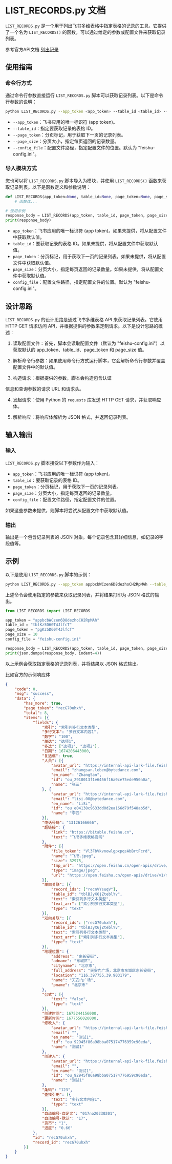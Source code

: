 # LIST_RECORDS.py 文档

`LIST_RECORDS.py` 是一个用于列出飞书多维表格中指定表格的记录的工具。它提供了一个名为 `LIST_RECORDS()` 的函数，可以通过给定的参数或配置文件来获取记录列表。

参考官方API文档 [列出记录](https://open.feishu.cn/document/server-docs/docs/bitable-v1/app-table-record/list)

## 使用指南

### 命令行方式

通过命令行参数直接运行 `LIST_RECORDS.py` 脚本可以获取记录列表。以下是命令行参数的说明：

```bash
python LIST_RECORDS.py --app_token <app_token> --table_id <table_id> --page_token <page_token> --page_size <page_size> --config_file <config_file_path>
```

- `--app_token`：飞书应用的唯一标识符 (app token)。
- `--table_id`：指定要获取记录的表格 ID。
- `--page_token`：分页标记，用于获取下一页的记录列表。
- `--page_size`：分页大小，指定每页返回的记录数量。
- `--config_file`：配置文件路径，指定配置文件的位置。默认为 "feishu-config.ini"。

### 导入模块方式

您也可以将 `LIST_RECORDS.py` 脚本导入为模块，并使用 `LIST_RECORDS()` 函数来获取记录列表。以下是函数定义和参数说明：

```python
def LIST_RECORDS(app_token=None, table_id=None, page_token=None, page_size=None, config_file=None):
    # 函数体...

# 使用示例
response_body = LIST_RECORDS(app_token, table_id, page_token, page_size, config_file)
print(response_body)
```

- `app_token`：飞书应用的唯一标识符 (app token)。如果未提供，将从配置文件中获取默认值。
- `table_id`：要获取记录的表格 ID。如果未提供，将从配置文件中获取默认值。
- `page_token`：分页标记，用于获取下一页的记录列表。如果未提供，将从配置文件中获取默认值。
- `page_size`：分页大小，指定每页返回的记录数量。如果未提供，将从配置文件中获取默认值。
- `config_file`：配置文件路径，指定配置文件的位置。默认为 "feishu-config.ini"。

## 设计思路

`LIST_RECORDS.py` 的设计思路是通过飞书多维表格 API 来获取记录列表。它使用 HTTP GET 请求访问 API，并根据提供的参数来定制请求。以下是设计思路的概述：

1. 读取配置文件：首先，脚本会读取配置文件（默认为 "feishu-config.ini"）以获取默认的 app_token、table_id、page_token 和 page_size 值。

2. 解析命令行参数：如果使用命令行方式运行脚本，它会解析命令行参数并覆盖配置文件中的默认值。

3. 构造请求：根据提供的参数，脚本会构造包含认证

信息和查询参数的请求 URL 和请求头。

4. 发起请求：使用 Python 的 `requests` 库发送 HTTP GET 请求，并获取响应体。

5. 解析响应：将响应体解析为 JSON 格式，并返回记录列表。

## 输入输出

### 输入

`LIST_RECORDS.py` 脚本接受以下参数作为输入：

- `app_token`：飞书应用的唯一标识符 (app token)。
- `table_id`：要获取记录的表格 ID。
- `page_token`：分页标记，用于获取下一页的记录列表。
- `page_size`：分页大小，指定每页返回的记录数量。
- `config_file`：配置文件路径，指定配置文件的位置。

如果这些参数未提供，则脚本将尝试从配置文件中获取默认值。

### 输出

输出是一个包含记录列表的 JSON 对象。每个记录包含其详细信息，如记录的字段值等。

## 示例

以下是使用 `LIST_RECORDS.py` 脚本的示例：

```bash
python LIST_RECORDS.py --app_token appbcbWCzen6D8dezhoCH2RpMAh --table_id tblKz5D60T4JlfcT --page_token pgKz5D60T4JlfcT --page_size 10 --config_file feishu-config.ini
```

上述命令会使用指定的参数来获取记录列表，并将结果打印为 JSON 格式的输出。

```python
from LIST_RECORDS import LIST_RECORDS

app_token = "appbcbWCzen6D8dezhoCH2RpMAh"
table_id = "tblKz5D60T4JlfcT"
page_token = "pgKz5D60T4JlfcT"
page_size = 10
config_file = "feishu-config.ini"

response_body = LIST_RECORDS(app_token, table_id, page_token, page_size, config_file)
print(json.dumps(response_body, indent=4))
```

以上示例会获取指定表格的记录列表，并将结果以 JSON 格式输出。

比如官方的示例响应体

```json
{
	"code": 0,
	"msg": "success",
	"data": {
		"has_more": true,
		"page_token": "recG70uhxh",
		"total": 8,
		"items": [{
			"fields": {
				"索引": "索引列多行文本类型",
				"多行文本": "多行文本内容1",
				"数字": "100",
				"单选": "选项1",
				"多选": ["选项1", "选项2"],
				"日期": 1674206443000,
				"复选框": true,
				"人员": [{
					"avatar_url": "https://internal-api-lark-file.feishu.cn/static-resource/v1/b2-7619-4b8a-b27b-c72d90b06a2j~?image_size=72x72&cut_type=default-face&quality=&format=jpeg&sticker_format=.webp",
					"email": "zhangsan.leben@bytedance.com",
					"en_name": "ZhangSan",
					"id": "ou_2910013f1e6456f16a0ce75ede950a0a",
					"name": "张三"
				}, {
					"avatar_url": "https://internal-api-lark-file.feishu.cn/static-resource/v1/v2_q86-fcb6-4f18-85c7-87ca8881e50j~?image_size=72x72&cut_type=default-face&quality=&format=jpeg&sticker_format=.webp",
					"email": "lisi.00@bytedance.com",
					"en_name": "LiSi",
					"id": "ou_e04138c9633dd0d2ea166d79f548ab5d",
					"name": "李四"
				}],
				"电话号码": "13126166666",
				"超链接": {
					"link": "https://bitable.feishu.cn",
					"text": "飞书多维表格官网"
				},
				"附件": [{
					"file_token": "Vl3FbVkvnowlgpxpqsAbBrtFcrd",
					"name": "飞书.jpeg",
					"size": 32975,
					"tmp_url": "https://open.feishu.cn/open-apis/drive/v1/medias/batch_get_tmp_download_url?file_tokens=Vl3FbVk11owlgpxpqsAbBrtFcrd&extra={"bitablePerm":{"tableId":"tblBJyX6jZteblYv","rev":90}}",
					"type": "image/jpeg",
					"url": "https://open.feishu.cn/open-apis/drive/v1/medias/Vl3FbVk11owlgpxpqsAbBrtFcrd/download?extra={"bitablePerm":{"tableId":"tblBJyX6jZteblYv","rev":90}}"
				}],
				"单向关联": [{
					"record_ids": ["recnVYsuqV"],
					"table_id": "tblBJyX6jZteblYv",
					"text": "索引列多行文本类型",
					"text_arr": ["索引列多行文本类型"],
					"type": "text"
				}],
				"双向关联": [{
					"record_ids": ["recG70uhxh"],
					"table_id": "tblBJyX6jZteblYv",
					"text": "索引列多行文本类型",
					"text_arr": ["索引列多行文本类型"],
					"type": "text"
				}],
				"地理位置": {
					"address": "东长安街",
					"adname": "东城区",
					"cityname": "北京市",
					"full_address": "天安门广场，北京市东城区东长安街",
					"location": "116.397755,39.903179",
					"name": "天安门广场",
					"pname": "北京市"
				},
				"公式": [{
					"text": "false",
					"type": "text"
				}],
				"创建时间": 1675244156000,
				"更新时间": 1677556020000,
				"修改人": {
					"avatar_url": "https://internal-api-lark-file.feishu.cn/static-resource/v1/06d568cb-f464-4c2e-bd03-76512c545c5j~?image_size=72x72&cut_type=default-face&quality=&format=jpeg&sticker_format=.webp",
					"email": "",
					"en_name": "测试1",
					"id": "ou_92945f86a98bba075174776959c90eda",
					"name": "测试1"
				},
				"创建人": {
					"avatar_url": "https://internal-api-lark-file.feishu.cn/static-resource/v1/06d568cb-f464-4c2e-bd03-76512c545c5j~?image_size=72x72&cut_type=default-face&quality=&format=jpeg&sticker_format=.webp",
					"email": "",
					"en_name": "测试1",
					"id": "ou_92945f86a98bba075174776959c90eda",
					"name": "测试1"
				},
				"条码": "123",
				"查找引用": [{
					"text": "多行文本内容1",
					"type": "text"
				}],
				"自动编号-自定义": "017no20230201",
				"自动编号-默认": "17",
				"货币": "1",
				"进度": "0.66"
			},
			"id": "recG70uhxh",
			"record_id": "recG70uhxh"
		}]
	}
}
```